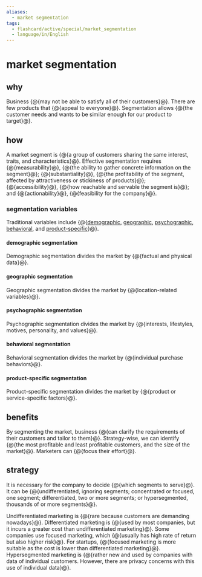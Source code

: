 ```yaml
---
aliases:
  - market segmentation
tags:
  - flashcard/active/special/market_segmentation
  - language/in/English
---
```


# market segmentation

## why

Business {@{may not be able to satisfy all of their customers}@}. There are few products that {@{appeal to everyone}@}. Segmentation allows {@{the customer needs and wants to be similar enough for our product to target}@}. <!--SR:!2026-05-28,556,325!2026-11-21,690,325!2027-08-08,901,345-->

## how

A market segment is {@{a group of customers sharing the same interest, traits, and characteristics}@}. Effective segmentation requires {@{measurability}@}, {@{the ability to gather concrete information on the segment}@}; {@{substantiality}@}, {@{the profitability of the segment, affected by attractiveness or stickiness of products}@}; {@{accessibility}@}, {@{how reachable and servable the segment is}@}; and {@{actionability}@}, {@{feasibility for the company}@}. <!--SR:!2025-12-09,418,270!2027-07-11,718,250!2025-11-08,81,346!2025-11-07,80,346!2025-11-11,84,346!2025-11-10,83,346!2025-11-09,82,346!2026-11-16,376,366!2025-11-06,79,346-->

### segmentation variables

Traditional variables include {@{[demographic](#demographic%20segmentation), [geographic](#geographic%20segmentation), [psychographic](#psychographic-segmentation), [behavioral](#behavioral-segmentation), and [product-specific](#product-specific%20segmentation)}@}. <!--SR:!2028-03-02,972,270-->

#### demographic segmentation

Demographic segmentation divides the market by {@{factual and physical data}@}. <!--SR:!2026-05-11,481,270-->

#### geographic segmentation

Geographic segmentation divides the market by {@{location-related variables}@}. <!--SR:!2026-04-02,532,310-->

#### psychographic segmentation

Psychographic segmentation divides the market by {@{interests, lifestyles, motives, personality, and values}@}. <!--SR:!2027-11-28,782,250-->

#### behavioral segmentation

Behavioral segmentation divides the market by {@{individual purchase behaviors}@}. <!--SR:!2025-11-27,450,310-->

#### product-specific segmentation

Product-specific segmentation divides the market by {@{product or service-specific factors}@}. <!--SR:!2025-12-09,411,290-->

## benefits

By segmenting the market, business {@{can clarify the requirements of their customers and tailor to them}@}. Strategy-wise, we can identify {@{the most profitable and least profitable customers, and the size of the market}@}. Marketers can {@{focus their effort}@}. <!--SR:!2026-04-20,520,310!2029-08-20,1453,325!2027-05-30,849,345-->

## strategy

It is necessary for the company to decide {@{which segments to serve}@}. It can be {@{undifferentiated, ignoring segments; concentrated or focused, one segment; differentiated, two or more segments; or hypersegmented, thousands of or more segments}@}. <!--SR:!2026-04-02,532,310!2026-03-22,425,250-->

Undifferentiated marketing is {@{rare because customers are demanding nowadays}@}. Differentiated marketing is {@{used by most companies, but it incurs a greater cost than undifferentiated marketing}@}. Some companies use focused marketing, which {@{usually has high rate of return but also higher risk}@}. For startups, {@{focused marketing is more suitable as the cost is lower than differentiated marketing}@}. Hypersegmented marketing is {@{rather new and used by companies with data of individual customers. However, there are privacy concerns with this use of individual data}@}. <!--SR:!2028-06-08,1133,310!2029-06-24,1393,310!2028-02-02,1090,350!2026-05-13,537,310!2028-04-15,1044,290-->
